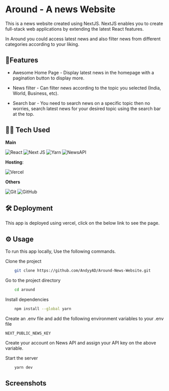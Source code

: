 
# Around - A news Website

This is a news website created using NextJS. NextJS enables you to create full-stack web applications by extending the latest React features. 

In Around you could access latest news and also filter news from different categories according to your liking.


## 🎈Features

 - Awesome Home Page - Display latest news in the homepage with a pagination button to display more.

 - News filter - Can filter news according to the topic you selected (India, World, Business, etc).

 - Search bar - You need to search news on a specific topic then no worries, search latest news for  your desired topic using the search bar at the top.


## 👨‍💻 Tech Used


**Main**

![React](https://img.shields.io/badge/react-%2320232a.svg?style=for-the-badge&logo=react&logoColor=%2361DAFB) 
![Next JS](https://img.shields.io/badge/Next-black?style=for-the-badge&logo=next.js&logoColor=white)
![Yarn](https://img.shields.io/badge/yarn-%232C8EBB.svg?style=for-the-badge&logo=yarn&logoColor=white)
![NewsAPI](https://img.shields.io/badge/NewsAPI-005571?style=for-the-badge&logo=newsapi)

**Hosting**: 

![Vercel](https://img.shields.io/badge/vercel-%23000000.svg?style=for-the-badge&logo=vercel&logoColor=white)

**Others**

![Git](https://img.shields.io/badge/git-%23F05033.svg?style=for-the-badge&logo=git&logoColor=white)
![GitHub](https://img.shields.io/badge/github-%23121011.svg?style=for-the-badge&logo=github&logoColor=white)
## 🛠️ Deployment

This app is deployed using vercel, click on the below link to see the page.

## ⚙️ Usage

To run this app locally, Use the following commands.

Clone the project

```bash
    git clone https://github.com/AndyyAD/Around-News-Website.git
```

Go to the project directory

```bash
    cd around
```

Install dependencies

```bash
    npm install --global yarn
```

Create an .env file and add the following environment variables to your .env file

`NEXT_PUBLIC_NEWS_KEY`

Create your account on News API and assign your API key on the above variable.

Start the server

```bash
    yarn dev
```
## Screenshots

